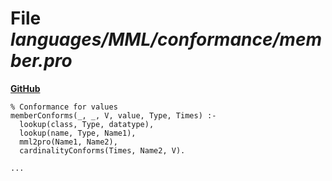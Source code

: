 # File _languages/MML/conformance/member.pro_
**[GitHub](https://github.com/softlang/yas/blob/master/languages/MML/conformance/member.pro)**
```
% Conformance for values
memberConforms(_, _, V, value, Type, Times) :-
  lookup(class, Type, datatype),
  lookup(name, Type, Name1),
  mml2pro(Name1, Name2),
  cardinalityConforms(Times, Name2, V).

...
```
